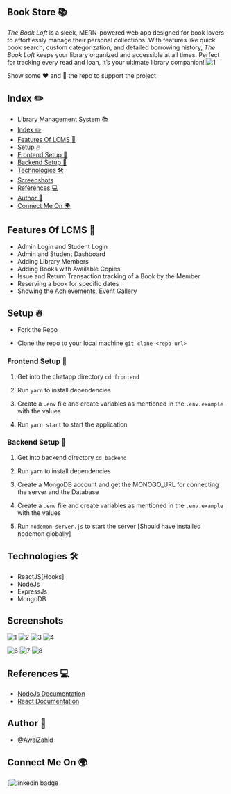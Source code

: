 ## Book Store 📚

*The Book Loft* is a sleek, MERN-powered web app designed for book lovers to effortlessly manage their personal collections. With features like quick book search, custom categorization, and detailed borrowing history, *The Book Loft* keeps your library organized and accessible at all times. Perfect for tracking every read and loan,
 it’s your ultimate library companion!
![1](https://user-images.githubusercontent.com/73348574/205624307-6a1b18fa-5ef7-4de9-b141-9225eca62c6c.png)

Show some ❤️ and 🌟 the repo to support the project

## Index ✏️

- [Library Management System 📚](#library-management-system-)
- [Index ✏️](#index-️)
- [Features Of LCMS 🚀](#features-of-lcms-)
- [Setup 🔥](#setup-)
- [Frontend Setup 🍧](#frontend-setup-)
- [Backend Setup 🍿](#backend-setup-)
- [Technologies 🛠](#technologies-)
- [Screenshots](#screenshots)
- [References 💻](#references-)
- [Author 📝](#author-)
- [Connect Me On 🌍](#connect-me-on-)

## Features Of LCMS 🚀

- Admin Login and Student Login
- Admin and Student Dashboard
- Adding Library Members
- Adding Books with Available Copies
- Issue and Return Transaction tracking of a Book by the Member
- Reserving a book for specific dates
- Showing the Achievements, Event Gallery

## Setup 🔥

- Fork the Repo

- Clone the repo to your local machine
  `git clone <repo-url>`

### Frontend Setup 🍧

1. Get into the chatapp directory
   `cd frontend`

2. Run `yarn` to install dependencies

3. Create a `.env` file and create variables as mentioned in the `.env.example` with the values

4. Run `yarn start` to start the application

### Backend Setup 🍿

1. Get into backend directory `cd backend`

2. Run `yarn` to install dependencies

3. Create a MongoDB account and get the MONOGO_URL for connecting the server and the Database

4. Create a `.env` file and create variables as mentioned in the `.env.example` with the values

5. Run `nodemon server.js` to start the server [Should have installed nodemon globally]

## Technologies 🛠

- ReactJS[Hooks]
- NodeJs
- ExpressJs
- MongoDB

## Screenshots

![1](https://ibb.co/k56Wj0T)
![2](https://user-images.githubusercontent.com/73348574/205632416-bfcc2c19-3f70-4688-bb7e-0ccd83be3038.png)
![3](https://user-images.githubusercontent.com/73348574/205632598-6b009820-20ec-4e9f-92bf-00af92d4f1a4.png)
![4](https://user-images.githubusercontent.com/73348574/205632198-d99fcc8d-903d-4b60-9cec-56f8e0716290.png)
<!-- ![5](https://user-images.githubusercontent.com/73348574/205631397-2793e97e-3cc6-4b60-8ee1-ec81716b9d6d.png) -->
![6](https://user-images.githubusercontent.com/73348574/205631670-5dcb6437-afb1-4aaf-87d7-b47c3b01d7b1.png)
![7](https://user-images.githubusercontent.com/73348574/205631804-6c631b5e-8bcd-41c4-bb73-bab6ea8b78f7.png)
![8](https://user-images.githubusercontent.com/73348574/205631977-f393ca09-aa24-42a5-9bd7-d92d471c514c.png)

## References 💻

- [NodeJs Documentation](https://nodejs.org/en/docs/)
- [React Documentation](https://reactjs.org/docs/getting-started.html)

## Author 📝

- [@AwaiZahid](https://github.com/AwaisZahid331)

## Connect Me On 🌍


[![linkedin badge](www.linkedin.com/in/awais-zahid31)


